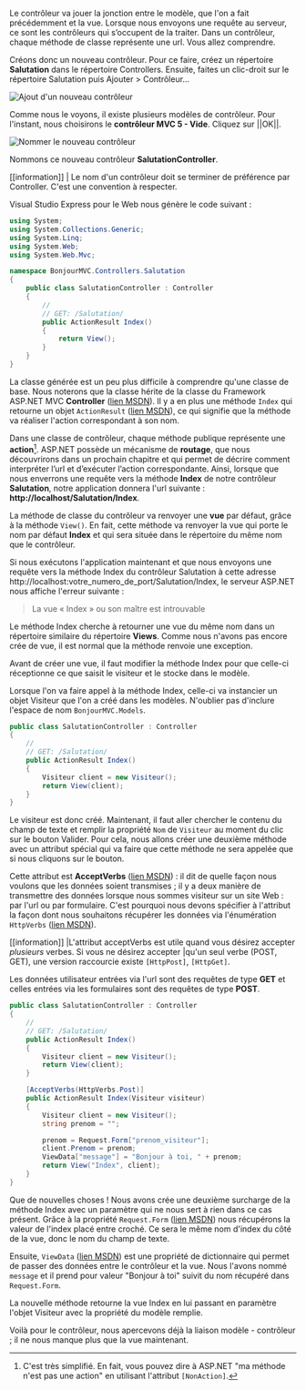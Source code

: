 Le contrôleur va jouer la jonction entre le modèle, que l'on a fait précédemment et la vue. Lorsque nous envoyons une requête au serveur, ce sont les contrôleurs qui s’occupent de la traiter. Dans un contrôleur, chaque méthode de classe représente une url. Vous allez comprendre.

Créons donc un nouveau contrôleur. Pour ce faire, créez un répertoire **Salutation** dans le répertoire Controllers. Ensuite, faites un clic-droit sur le répertoire Salutation puis Ajouter > Contrôleur…

![Ajout d'un nouveau contrôleur](/media/galleries/304/6ade8186-e234-4e09-88b9-914914c5f070.png.960x960_q85.png)

Comme nous le voyons, il existe plusieurs modèles de contrôleur. Pour l'instant, nous choisirons le **contrôleur MVC 5 - Vide**. Cliquez sur ||OK||.

![Nommer le nouveau contrôleur](/media/galleries/304/f22d55b9-ba90-4b85-b815-303e1f7a0b67.png.960x960_q85.png)

Nommons ce nouveau contrôleur **SalutationController**.

[[information]]
| Le nom d'un contrôleur doit se terminer de préférence par Controller. C'est une convention à respecter.

Visual Studio Express pour le Web nous génère le code suivant :

```csharp
using System;
using System.Collections.Generic;
using System.Linq;
using System.Web;
using System.Web.Mvc;

namespace BonjourMVC.Controllers.Salutation
{
    public class SalutationController : Controller
    {
        //
        // GET: /Salutation/
        public ActionResult Index()
        {
            return View();
        }
    }
}
```

La classe générée est un peu plus difficile à comprendre qu'une classe de base. Nous noterons que la classe hérite de la classe du Framework ASP.NET MVC **Controller** ([lien MSDN](http://msdn.microsoft.com/fr-fr/library/system.web.mvc.controller.aspx)). Il y a en plus une méthode `Index` qui retourne un objet `ActionResult` ([lien MSDN](http://msdn.microsoft.com/fr-fr/library/system.web.mvc.actionresult(v=vs.118).aspx)), ce qui signifie que la méthode va réaliser l'action correspondant à son nom.

Dans une classe de contrôleur, chaque méthode publique représente une **action**[^action]. ASP.NET possède un mécanisme de **routage**, que nous découvrirons dans un prochain chapitre et qui permet de décrire comment interpréter l’url et d’exécuter l’action correspondante. Ainsi, lorsque que nous enverrons une requête vers la méthode **Index** de notre contrôleur **Salutation**, notre application donnera l'url suivante : **http://localhost/Salutation/Index**.

La méthode de classe du contrôleur va renvoyer une **vue** par défaut, grâce à la méthode `View()`. En fait, cette méthode va renvoyer la vue qui porte le nom par défaut **Index** et qui sera située dans le répertoire du même nom que le contrôleur.

Si nous exécutons l'application maintenant et que nous envoyons une requête vers la méthode Index du contrôleur Salutation à cette adresse http://localhost:votre_numero_de_port/Salutation/Index, le serveur ASP.NET nous affiche l'erreur suivante :

> La vue « Index » ou son maître est introuvable

Le méthode Index cherche à retourner une vue du même nom dans un répertoire similaire du répertoire **Views**. Comme nous n'avons pas encore crée de vue, il est normal que la méthode renvoie une exception.

Avant de créer une vue, il faut modifier la méthode Index pour que celle-ci réceptionne ce que saisit le visiteur et le stocke dans le modèle.

Lorsque l'on va faire appel à la méthode Index, celle-ci va instancier un objet Visiteur que l'on a créé dans les modèles. N'oublier pas d'inclure l'espace de nom `BonjourMVC.Models`.

```csharp
public class SalutationController : Controller
{
    //
    // GET: /Salutation/
    public ActionResult Index()
    {
        Visiteur client = new Visiteur();
        return View(client);
    }
}
```

Le visiteur est donc créé. Maintenant, il faut aller chercher le contenu du champ de texte et remplir la propriété `Nom` de `Visiteur` au moment du clic sur le bouton Valider. Pour cela, nous allons créer une deuxième méthode avec un attribut spécial qui va faire que cette méthode ne sera appelée que si nous cliquons sur le bouton.

Cette attribut est **AcceptVerbs** ([lien MSDN](http://msdn.microsoft.com/fr-fr/library/system.web.mvc.acceptverbsattribute(v=vs.118).aspx)) : il dit de quelle façon nous voulons que les données soient transmises ; il y a deux manière de transmettre des données lorsque nous sommes visiteur sur un site Web : par l'url ou par formulaire. C'est pourquoi nous devons spécifier à l'attribut la façon dont nous souhaitons récupérer les données via l'énumération `HttpVerbs` ([lien MSDN](http://msdn.microsoft.com/fr-fr/library/system.web.mvc.httpverbs(v=vs.118).aspx)).

[[information]]
|L'attribut acceptVerbs est utile quand vous désirez accepter *plusieurs* verbes. Si vous ne désirez accepter
|qu'un seul verbe (POST, GET), une version raccourcie existe `[HttpPost]`, `[HttpGet]`.

Les données utilisateur entrées via l'url sont des requêtes de type **GET** et celles entrées via les formulaires sont des requêtes de type **POST**.

```csharp
public class SalutationController : Controller
{
    //
    // GET: /Salutation/
    public ActionResult Index()
    {
        Visiteur client = new Visiteur();
        return View(client);
    }

    [AcceptVerbs(HttpVerbs.Post)]
    public ActionResult Index(Visiteur visiteur)
    {
        Visiteur client = new Visiteur();
        string prenom = "";

        prenom = Request.Form["prenom_visiteur"];
        client.Prenom = prenom;
        ViewData["message"] = "Bonjour à toi, " + prenom;
        return View("Index", client);
    }
}
```

Que de nouvelles choses ! Nous avons crée une deuxième surcharge de la méthode Index avec un paramètre qui ne nous sert à rien dans ce cas présent. Grâce à la propriété `Request.Form` ([lien MSDN](http://msdn.microsoft.com/fr-fr/library/system.web.httprequest.form(v=vs.110).aspx)) nous récupérons la valeur de l'index placé entre croché. Ce sera le même nom d'index du côté de la vue, donc le nom du champ de texte.

Ensuite, `ViewData` ([lien MSDN](http://msdn.microsoft.com/fr-fr/library/system.web.mvc.viewpage.viewdata(v=vs.118).aspx)) est une propriété de dictionnaire qui permet de passer des données entre le contrôleur et la vue. Nous l'avons nommé `message` et il prend pour valeur "Bonjour à toi" suivit du nom récupéré dans `Request.Form`.

La nouvelle méthode retourne la vue Index en lui passant en paramètre l'objet Visiteur avec la propriété  du modèle remplie.

Voilà pour le contrôleur, nous apercevons déjà la liaison modèle - contrôleur ; il ne nous manque plus que la vue maintenant.

[^action]: C'est très simplifié. En fait, vous pouvez dire à ASP.NET "ma méthode n'est pas une action" en utilisant l'attribut `[NonAction]`.